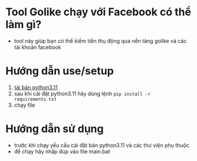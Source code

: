 # Tool Golike chạy với Facebook có thể làm gì?
- tool này giúp bạn có thể kiếm tiền thụ động qua nền tảng golike và các tài khoản facebook
# Hướng dẫn use/setup
1. [tải bản python3.11](https://www.python.org/downloads/release/python-3110/)
2. sau khi cài đặt python3.11 hãy dùng lệnh ```pip install -r requirements.txt```
3. chạy file
# Hướng dẫn sử dụng
- trước khi chạy yếu cầu cài đặt bản python3.11 và các thư viện phụ thuộc
- để chạy hãy nhấp đúp vào file main.bat
